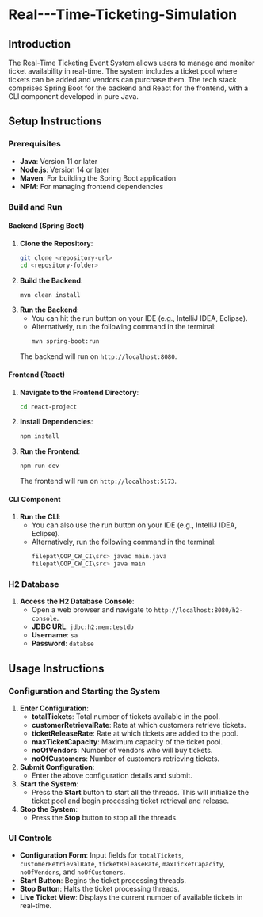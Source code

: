 # Real---Time-Ticketing-Simulation

## Introduction
The Real-Time Ticketing Event System allows users to manage and monitor ticket availability in real-time. The system includes a ticket pool where tickets can be added and vendors can purchase them. The tech stack comprises Spring Boot for the backend and React for the frontend, with a CLI component developed in pure Java.

## Setup Instructions

### Prerequisites
- **Java**: Version 11 or later
- **Node.js**: Version 14 or later
- **Maven**: For building the Spring Boot application
- **NPM**: For managing frontend dependencies

### Build and Run

#### Backend (Spring Boot)
1. **Clone the Repository**:
    ```bash
    git clone <repository-url>
    cd <repository-folder>
    ```
2. **Build the Backend**:
    ```bash
    mvn clean install
    ```
3. **Run the Backend**:
    - You can hit the run button on your IDE (e.g., IntelliJ IDEA, Eclipse).
    - Alternatively, run the following command in the terminal:
      ```bash
      mvn spring-boot:run
      ```
    The backend will run on `http://localhost:8080`.

#### Frontend (React)
1. **Navigate to the Frontend Directory**:
    ```bash
    cd react-project
    ```
2. **Install Dependencies**:
    ```bash
    npm install
    ```
3. **Run the Frontend**:
    ```bash
    npm run dev
    ```
    The frontend will run on `http://localhost:5173`.

#### CLI Component
1. **Run the CLI**:
    - You can also use the run button on your IDE (e.g., IntelliJ IDEA, Eclipse).
    - Alternatively, run the following command in the terminal:
      ```bash
      filepat\OOP_CW_CI\src> javac main.java
      filepat\OOP_CW_CI\src> java main
      ```

### H2 Database
1. **Access the H2 Database Console**:
    - Open a web browser and navigate to `http://localhost:8080/h2-console`.
    - **JDBC URL**: `jdbc:h2:mem:testdb`
    - **Username**: `sa`
    - **Password**: `databse`

## Usage Instructions

### Configuration and Starting the System
1. **Enter Configuration**:
    - **totalTickets**: Total number of tickets available in the pool.
    - **customerRetrievalRate**: Rate at which customers retrieve tickets.
    - **ticketReleaseRate**: Rate at which tickets are added to the pool.
    - **maxTicketCapacity**: Maximum capacity of the ticket pool.
    - **noOfVendors**: Number of vendors who will buy tickets.
    - **noOfCustomers**: Number of customers retrieving tickets.
2. **Submit Configuration**:
    - Enter the above configuration details and submit.
3. **Start the System**:
    - Press the **Start** button to start all the threads. This will initialize the ticket pool and begin processing ticket retrieval and release.
4. **Stop the System**:
    - Press the **Stop** button to stop all the threads.

### UI Controls
- **Configuration Form**: Input fields for `totalTickets`, `customerRetrievalRate`, `ticketReleaseRate`, `maxTicketCapacity`, `noOfVendors`, and `noOfCustomers`.
- **Start Button**: Begins the ticket processing threads.
- **Stop Button**: Halts the ticket processing threads.
- **Live Ticket View**: Displays the current number of available tickets in real-time.


